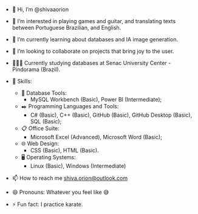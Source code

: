 - 👋 Hi, I’m @shivaaorion
- 👀 I’m interested in playing games and guitar, and translating texts between Portuguese Brazilian, and English.
- 🌱 I’m currently learning about databases and IA image generation.
- 💞️ I’m looking to collaborate on projects that bring joy to the user.
- 👨🏻‍💻 Currently studying databases at Senac University Center - Pindorama (Brazil).
- 📓 Skills:
  - 📑 Database Tools:
    - MySQL Workbench (Basic), Power BI (Intermediate);
  - ✒️ Programming Languages and Tools:
    - C# (Basic), C++ (Basic), GitHub (Basic), GitHub Desktop (Basic), SQL (Basic);
  - 📋 Office Suite:
    - Microsoft Excel (Advanced), Microsoft Word (Basic);
  - 🌐 Web Design:
    - CSS (Basic), HTML (Basic).
  - 🖥️ Operating Systems:
    - Linux (Basic), Windows (Intermediate)

- 📫 How to reach me shiva.orion@outlook.com
- 😄 Pronouns: Whatever you feel like 😅
- ⚡ Fun fact: I practice karate.

<!---
shivaaorion/shivaaorion is a ✨ special ✨ repository because its `README.md` (this file) appears on your GitHub profile.
You can click the Preview link to take a look at your changes.
--->
